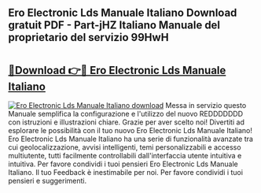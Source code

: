 ## Ero Electronic Lds Manuale Italiano Download gratuit PDF - Part-jHZ Italiano Manuale del proprietario del servizio 99HwH

# <h2><a href="http://dfcfvt8.blite.top/?on=Ero+Electronic+Lds+Manuale+Italiano">🔗Download 👉🔴 Ero Electronic Lds Manuale Italiano</a></h2>

[![Ero Electronic Lds Manuale Italiano download](https://i.imgur.com/lujVjoI.png)](http://dfcfvt8.blite.top/?on=Ero+Electronic+Lds+Manuale+Italiano)
Messa in servizio questo Manuale semplifica la configurazione e l'utilizzo del nuovo REDDDDDDD con istruzioni e illustrazioni chiare. Grazie per aver scelto noi! Divertiti ad esplorare le possibilità con il tuo nuovo Ero Electronic Lds Manuale Italiano! Ero Electronic Lds Manuale Italiano ha una serie di funzionalità avanzate tra cui geolocalizzazione, avvisi intelligenti, temi personalizzabili e accesso multiutente, tutti facilmente controllabili dall'interfaccia utente intuitiva e intuitiva. Per favore condividi i tuoi pensieri Ero Electronic Lds Manuale Italiano. Il tuo Feedback è inestimabile per noi. Per favore condividi i tuoi pensieri e suggerimenti.
